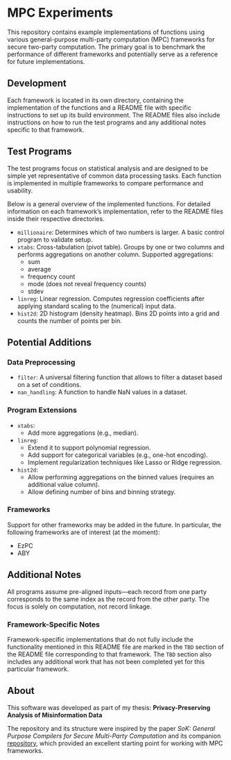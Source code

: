 # MPC Experiments
This repository contains example implementations of functions using various general-purpose multi-party computation (MPC) frameworks for secure two-party computation. The primary goal is to benchmark the performance of different frameworks and potentially serve as a reference for future implementations.

## Development
Each framework is located in its own directory, containing the implementation of the functions and a README file with specific instructions to set up its build environment. The README files also include instructions on how to run the test programs and any additional notes specific to that framework.

## Test Programs
The test programs focus on statistical analysis and are designed to be simple yet representative of common data processing tasks. Each function is implemented in multiple frameworks to compare performance and usability.

Below is a general overview of the implemented functions. For detailed information on each framework’s implementation, refer to the README files inside their respective directories.

 - `millionaire`: Determines which of two numbers is larger. A basic control program to validate setup.
 - `xtabs`: Cross-tabulation (pivot table). Groups by one or two columns and performs aggregations on another column. Supported aggregations: 
    - sum
    - average
    - frequency count
    - mode (does not reveal frequency counts)
    - stdev
- `linreg`: Linear regression. Computes regression coefficients after applying standard scaling to the (numerical) input data.
- `hist2d`: 2D histogram (density heatmap). Bins 2D points into a grid and counts the number of points per bin.


## Potential Additions
### Data Preprocessing
- `filter`: A universal filtering function that allows to filter a dataset based on a set of conditions.
- `nan_handling`: A function to handle NaN values in a dataset.

### Program Extensions
- `xtabs`:
  - Add more aggregations (e.g., median).
- `linreg`: 
  - Extend it to support polynomial regression.
  - Add support for categorical variables (e.g., one-hot encoding).
  - Implement regularization techniques like Lasso or Ridge regression.
- `hist2d`:
  - Allow performing aggregations on the binned values (requires an additional value column).
  - Allow defining number of bins and binning strategy.

### Frameworks
Support for other frameworks may be added in the future. In particular, the following frameworks are of interest (at the moment):
- EzPC
- ABY 



## Additional Notes
All programs assume pre-aligned inputs—each record from one party corresponds to the same index as the record from the other party. The focus is solely on computation, not record linkage.

### Framework-Specific Notes
Framework-specific implementations that do not fully include the functionality mentioned in this README file are marked in the `TBD` section of the README file corresponding to that framework. The `TBD` section also includes any additional work that has not been completed yet for this particular framework.

## About
This software was developed as part of my thesis: **Privacy-Preserving Analysis of Misinformation Data**

The repository and its structure were inspired by the paper *SoK: General Purpose Compilers for Secure Multi-Party Computation* and its companion [repository](https://github.com/MPC-SoK/frameworks/), which provided an excellent starting point for working with MPC frameworks.